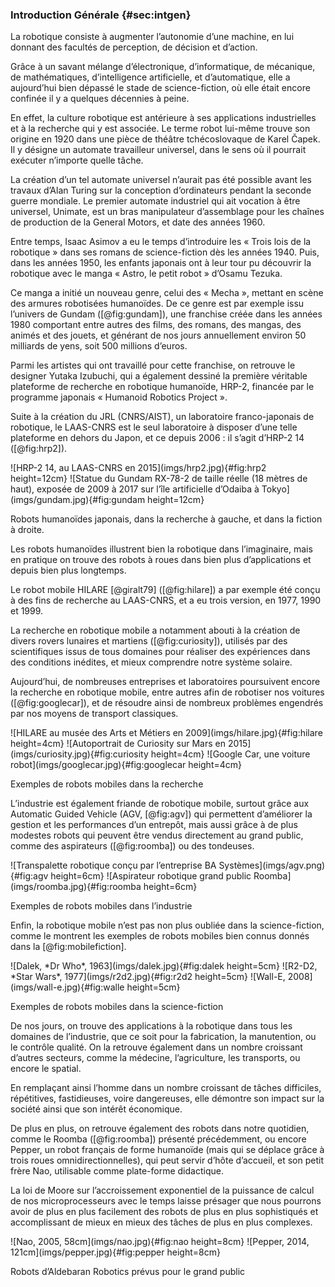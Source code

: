### Introduction Générale {#sec:intgen}

La robotique consiste à augmenter l’autonomie d’une machine, en lui donnant des facultés de perception, de décision et
d’action.

Grâce à un savant mélange d’électronique, d’informatique, de mécanique, de mathématiques, d’intelligence artificielle,
et d’automatique, elle a aujourd’hui bien dépassé le stade de science-fiction, où elle était encore confinée il y a
quelques décennies à peine.

En effet, la culture robotique est antérieure à ses applications industrielles et à la recherche qui y est associée. Le
terme robot lui-même trouve son origine en 1920 dans une pièce de théâtre tchécoslovaque de Karel Čapek. Il y désigne
un automate travailleur universel, dans le sens où il pourrait exécuter n’importe quelle tâche.

La création d’un tel automate universel n’aurait pas été possible avant les travaux d’Alan Turing sur la conception
d’ordinateurs pendant la seconde guerre mondiale. Le premier automate industriel qui ait vocation à être universel,
Unimate, est un bras manipulateur d’assemblage pour les chaînes de production de la General Motors, et date des années
1960.

Entre temps, Isaac Asimov a eu le temps d’introduire les « Trois lois de la robotique » dans ses romans de
science-fiction dès les années 1940. Puis, dans les années 1950, les enfants japonais ont à leur tour pu découvrir la
robotique avec le manga « Astro, le petit robot » d’Osamu Tezuka.

Ce manga a initié un nouveau genre, celui des « Mecha », mettant en scène des armures robotisées humanoïdes.
De ce genre est par exemple issu l’univers de Gundam ([@fig:gundam]), une franchise créée dans les années 1980
comportant entre autres des films, des romans, des mangas, des animés et des jouets, et générant de nos jours
annuellement environ 50 milliards de yens, soit 500 millions d’euros.

Parmi les artistes qui ont travaillé pour cette franchise, on retrouve le designer Yutaka Izubuchi, qui a également
dessiné la première véritable plateforme de recherche en robotique humanoïde, HRP-2, financée par le programme japonais
« Humanoid Robotics Project ».

Suite à la création du JRL (CNRS/AIST), un laboratoire franco-japonais de robotique, le LAAS-CNRS est le seul
laboratoire à disposer d’une telle plateforme en dehors du Japon, et ce depuis 2006 : il s’agit d’HRP-2 14
([@fig:hrp2]).

<div id="fig:japon">
![HRP-2 14, au LAAS-CNRS en 2015](imgs/hrp2.jpg){#fig:hrp2 height=12cm}
![Statue du Gundam RX-78-2 de taille réelle (18 mètres de haut), exposée de 2009 à 2017 sur l’île artificielle d’Odaiba
à Tokyo](imgs/gundam.jpg){#fig:gundam height=12cm}

Robots humanoïdes japonais, dans la recherche à gauche, et dans la fiction à droite.
</div>

Les robots humanoïdes illustrent bien la robotique dans l’imaginaire, mais en pratique on trouve des robots à roues
dans bien plus d’applications et depuis bien plus longtemps.

Le robot mobile HILARE [@giralt79] ([@fig:hilare]) a par exemple été conçu à des fins de recherche au LAAS-CNRS, et a
eu trois version, en 1977, 1990 et 1999.

La recherche en robotique mobile a notamment abouti à la création de divers rovers lunaires et martiens
([@fig:curiosity]), utilisés par des scientifiques issus de tous domaines pour réaliser des expériences dans des
conditions inédites, et mieux comprendre notre système solaire.

Aujourd’hui, de nombreuses entreprises et laboratoires poursuivent encore la recherche en robotique mobile, entre
autres afin de robotiser nos voitures ([@fig:googlecar]), et de résoudre ainsi de nombreux problèmes engendrés par nos
moyens de transport classiques.

<div id="fig:mobilerecherche">
![HILARE au musée des Arts et Métiers en 2009](imgs/hilare.jpg){#fig:hilare height=4cm}
![Autoportrait de Curiosity sur Mars en 2015](imgs/curiosity.jpg){#fig:curiosity height=4cm}
![Google Car, une voiture robot](imgs/googlecar.jpg){#fig:googlecar height=4cm}

Exemples de robots mobiles dans la recherche
</div>

L’industrie est également friande de robotique mobile, surtout grâce aux Automatic Guided Vehicle (AGV, [@fig:agv]) qui
permettent d’améliorer la gestion et les performances d’un entrepôt, mais aussi grâce à de plus modestes robots qui
peuvent être vendus directement au grand public, comme des aspirateurs ([@fig:roomba]) ou des tondeuses.

<div id="fig:mobileindustrie">
![Transpalette robotique conçu par l’entreprise BA Systèmes](imgs/agv.png){#fig:agv height=6cm}
![Aspirateur robotique grand public Roomba](imgs/roomba.jpg){#fig:roomba height=6cm}

Exemples de robots mobiles dans l’industrie
</div>

Enfin, la robotique mobile n’est pas non plus oubliée dans la science-fiction, comme le montrent les exemples de robots
mobiles bien connus donnés dans la [@fig:mobilefiction].

<div id="fig:mobilefiction">
![Dalek, *Dr Who*, 1963](imgs/dalek.jpg){#fig:dalek height=5cm}
![R2-D2, *Star Wars*, 1977](imgs/r2d2.jpg){#fig:r2d2 height=5cm}
![Wall-E, 2008](imgs/wall-e.jpg){#fig:walle height=5cm}

Exemples de robots mobiles dans la science-fiction
</div>

De nos jours, on trouve des applications à la robotique dans tous les domaines de l’industrie, que ce soit pour la
fabrication, la manutention, ou le contrôle qualité. On la retrouve également dans un nombre croissant d’autres
secteurs, comme la médecine, l’agriculture, les transports, ou encore le spatial.

En remplaçant ainsi l’homme dans un nombre croissant de tâches difficiles, répétitives, fastidieuses, voire
dangereuses, elle démontre son impact sur la société ainsi que son intérêt économique.

De plus en plus, on retrouve également des robots dans notre quotidien, comme le Roomba ([@fig:roomba]) présenté
précédemment, ou encore Pepper, un robot français de forme humanoïde (mais qui se déplace grâce à trois roues
omnidirectionnelles), qui peut servir d’hôte d’accueil, et son petit frère Nao, utilisable comme plate-forme didactique.

La loi de Moore sur l’accroissement exponentiel de la puissance de calcul de nos microprocesseurs avec le temps
laisse présager que nous pourrons avoir de plus en plus facilement des robots de plus en plus sophistiqués et
accomplissant de mieux en mieux des tâches de plus en plus complexes.

<div id="fig:aldebaran">
![Nao, 2005, 58cm](imgs/nao.jpg){#fig:nao height=8cm}
![Pepper, 2014, 121cm](imgs/pepper.jpg){#fig:pepper height=8cm}

Robots d’Aldebaran Robotics prévus pour le grand public
</div>
